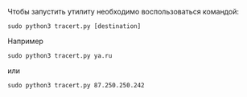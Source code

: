 Чтобы запустить утилиту необходимо воспользоваться командой: 
```
sudo python3 tracert.py [destination]
```
Например
```
sudo python3 tracert.py ya.ru
```
или
```
sudo python3 tracert.py 87.250.250.242
```